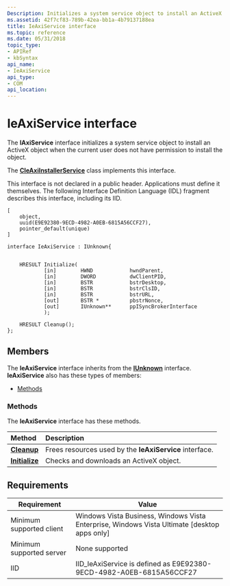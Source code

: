 ```yaml
---
Description: Initializes a system service object to install an ActiveX object when the current user does not have permission to install the object.
ms.assetid: 42f7cf83-789b-42ea-bb1a-4b79137188ea
title: IeAxiService interface
ms.topic: reference
ms.date: 05/31/2018
topic_type: 
- APIRef
- kbSyntax
api_name: 
- IeAxiService
api_type: 
- COM
api_location: 
---
```


# IeAxiService interface

The **IAxiService** interface initializes a system service object to install an ActiveX object when the current user does not have permission to install the object.

The [**CIeAxiInstallerService**](cieaxiinstallerservice.md) class implements this interface.

This interface is not declared in a public header. Applications must define it themselves. The following Interface Definition Language (IDL) fragment describes this interface, including its IID.

``` syntax
[
    object,
    uuid(E9E92380-9ECD-4982-A0EB-6815A56CCF27),
    pointer_default(unique)
]

interface IeAxiService : IUnknown{

    
    HRESULT Initialize(
            [in]        HWND            hwndParent,
            [in]        DWORD           dwClientPID,
            [in]        BSTR            bstrDesktop,
            [in]        BSTR            bstrClsID,              
            [in]        BSTR            bstrURL,                
            [out]       BSTR *          pbstrNonce,            
            [out]       IUnknown**      ppISyncBrokerInterface  
            );  
 
    HRESULT Cleanup();
};
```

## Members

The **IeAxiService** interface inherits from the [**IUnknown**](/windows/desktop/api/unknwn/nn-unknwn-iunknown) interface. **IeAxiService** also has these types of members:

-   [Methods](#methods)

### Methods

The **IeAxiService** interface has these methods.



| Method                                        | Description                                                        |
|:----------------------------------------------|:-------------------------------------------------------------------|
| [**Cleanup**](ieaxiservice-cleanup.md)       | Frees resources used by the **IeAxiService** interface.<br/> |
| [**Initialize**](ieaxiservice-initialize.md) | Checks and downloads an ActiveX object.<br/>                 |



 

## Requirements



| Requirement | Value |
|-------------------------------------|-----------------------------------------------------------------------------------------------------------|
| Minimum supported client<br/> | Windows Vista Business, Windows Vista Enterprise, Windows Vista Ultimate \[desktop apps only\]<br/> |
| Minimum supported server<br/> | None supported<br/>                                                                                 |
| IID<br/>                      | IID\_IeAxiService is defined as E9E92380-9ECD-4982-A0EB-6815A56CCF27<br/>                           |



 

